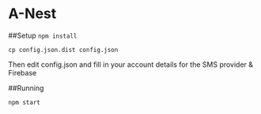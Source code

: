 # A-Nest


##Setup
``npm install``

``cp config.json.dist config.json``

Then edit config.json and fill in your account details for the SMS provider & Firebase

##Running


``npm start``

